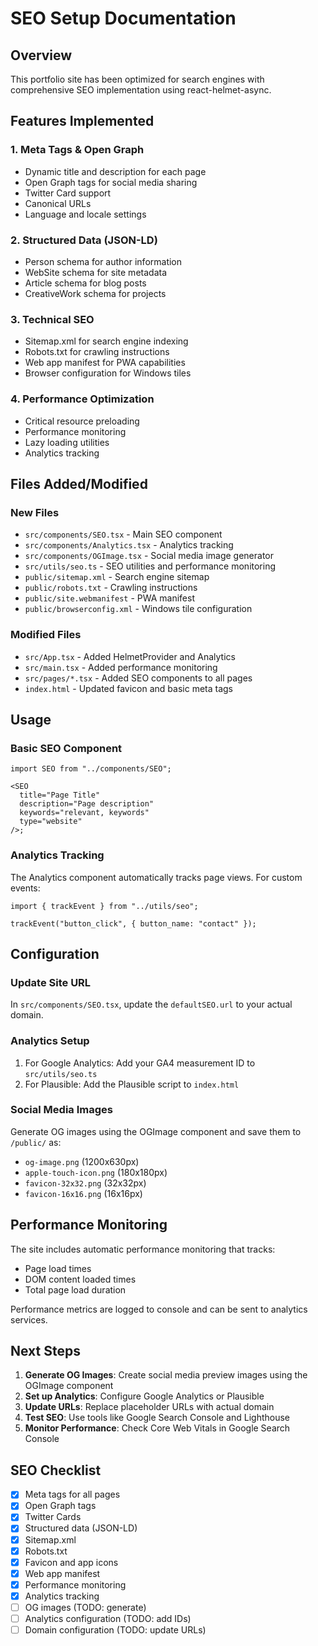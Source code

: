 # SEO Setup Documentation

## Overview

This portfolio site has been optimized for search engines with comprehensive SEO implementation using react-helmet-async.

## Features Implemented

### 1. Meta Tags & Open Graph

- Dynamic title and description for each page
- Open Graph tags for social media sharing
- Twitter Card support
- Canonical URLs
- Language and locale settings

### 2. Structured Data (JSON-LD)

- Person schema for author information
- WebSite schema for site metadata
- Article schema for blog posts
- CreativeWork schema for projects

### 3. Technical SEO

- Sitemap.xml for search engine indexing
- Robots.txt for crawling instructions
- Web app manifest for PWA capabilities
- Browser configuration for Windows tiles

### 4. Performance Optimization

- Critical resource preloading
- Performance monitoring
- Lazy loading utilities
- Analytics tracking

## Files Added/Modified

### New Files

- `src/components/SEO.tsx` - Main SEO component
- `src/components/Analytics.tsx` - Analytics tracking
- `src/components/OGImage.tsx` - Social media image generator
- `src/utils/seo.ts` - SEO utilities and performance monitoring
- `public/sitemap.xml` - Search engine sitemap
- `public/robots.txt` - Crawling instructions
- `public/site.webmanifest` - PWA manifest
- `public/browserconfig.xml` - Windows tile configuration

### Modified Files

- `src/App.tsx` - Added HelmetProvider and Analytics
- `src/main.tsx` - Added performance monitoring
- `src/pages/*.tsx` - Added SEO components to all pages
- `index.html` - Updated favicon and basic meta tags

## Usage

### Basic SEO Component

```tsx
import SEO from "../components/SEO";

<SEO
  title="Page Title"
  description="Page description"
  keywords="relevant, keywords"
  type="website"
/>;
```

### Analytics Tracking

The Analytics component automatically tracks page views. For custom events:

```tsx
import { trackEvent } from "../utils/seo";

trackEvent("button_click", { button_name: "contact" });
```

## Configuration

### Update Site URL

In `src/components/SEO.tsx`, update the `defaultSEO.url` to your actual domain.

### Analytics Setup

1. For Google Analytics: Add your GA4 measurement ID to `src/utils/seo.ts`
2. For Plausible: Add the Plausible script to `index.html`

### Social Media Images

Generate OG images using the OGImage component and save them to `/public/` as:

- `og-image.png` (1200x630px)
- `apple-touch-icon.png` (180x180px)
- `favicon-32x32.png` (32x32px)
- `favicon-16x16.png` (16x16px)

## Performance Monitoring

The site includes automatic performance monitoring that tracks:

- Page load times
- DOM content loaded times
- Total page load duration

Performance metrics are logged to console and can be sent to analytics services.

## Next Steps

1. **Generate OG Images**: Create social media preview images using the OGImage component
2. **Set up Analytics**: Configure Google Analytics or Plausible
3. **Update URLs**: Replace placeholder URLs with actual domain
4. **Test SEO**: Use tools like Google Search Console and Lighthouse
5. **Monitor Performance**: Check Core Web Vitals in Google Search Console

## SEO Checklist

- [x] Meta tags for all pages
- [x] Open Graph tags
- [x] Twitter Cards
- [x] Structured data (JSON-LD)
- [x] Sitemap.xml
- [x] Robots.txt
- [x] Favicon and app icons
- [x] Web app manifest
- [x] Performance monitoring
- [x] Analytics tracking
- [ ] OG images (TODO: generate)
- [ ] Analytics configuration (TODO: add IDs)
- [ ] Domain configuration (TODO: update URLs)
